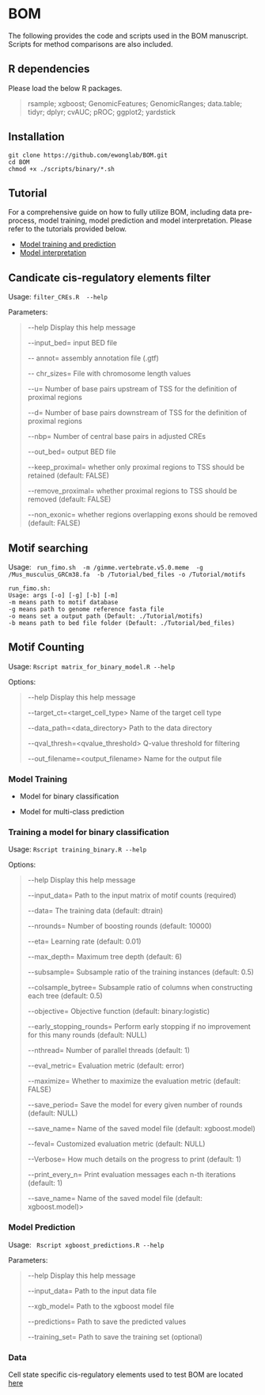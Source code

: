 # BOM

The following provides the code and scripts used in the BOM manuscript. Scripts for method comparisons are also included.


<!---
![BOM pipeline](///BOM_pipeline.png)
-->

## R dependencies

Please load the below R packages.
> rsample; xgboost; GenomicFeatures; GenomicRanges; data.table; tidyr; dplyr; cvAUC; pROC; ggplot2; yardstick

## Installation 

```
git clone https://github.com/ewonglab/BOM.git
cd BOM
chmod +x ./scripts/binary/*.sh
```

## Tutorial

For a comprehensive guide on how to fully utilize BOM, including data pre-process, model training, model prediction and model interpretation. 
Please refer to the tutorials provided below.
- [Model training and prediction](https://ewonglab.github.io/BOM/)
- [Model interpretation](https://ewonglab.github.io/BOM/binary_models_interpretation/)

## Candicate cis-regulatory elements filter

Usage:  ```filter_CREs.R  --help ```

Parameters:
> 
> --help  Display this help message
> 
> --input_bed=<file> input BED file
> 
> -- annot=<file> assembly annotation file (.gtf) 
>
> -- chr_sizes=<file> File with chromosome length values 
>
> --u=<integer>   Number of base pairs upstream of TSS for the definition of proximal regions
>
> --d=<integer>   Number of base pairs downstream of TSS for the definition of proximal regions
>
> --nbp=<integer> Number of central base pairs in adjusted CREs 
>
> --out_bed=<file> output BED file
>
> --keep_proximal=<logical> whether only proximal regions to TSS should be retained (default: FALSE)
>
> --remove_proximal=<logical> whether proximal regions to TSS should be removed (default: FALSE)
>
> --non_exonic=<logical> whether regions overlapping exons should be removed (default: FALSE)

## Motif searching

Usage: ``` run_fimo.sh  -m /gimme.vertebrate.v5.0.meme  -g /Mus_musculus_GRCm38.fa  -b /Tutorial/bed_files -o /Tutorial/motifs```

```
run_fimo.sh: 
Usage: args [-o] [-g] [-b] [-m] 
-m means path to motif database
-g means path to genome reference fasta file
-o means set a output path (Default: ./Tutorial/motifs)
-b means path to bed file folder (Default: ./Tutorial/bed_files)
```

## Motif Counting

Usage:  ```Rscript matrix_for_binary_model.R --help```

Options:

> --help                           Display this help message
>
>  --target_ct=<target_cell_type>    Name of the target cell type
>  
>  --data_path=<data_directory>     Path to the data directory
>  
>  --qval_thresh=<qvalue_threshold> Q-value threshold for filtering
>  
>  --out_filename=<output_filename> Name for the output file
  
### Model Training

- Model for binary classification

- Model for multi-class prediction

### Training a model for binary classification

Usage: ```Rscript training_binary.R --help```

Options:

> --help                    Display this help message
>
> --input_data=<file>		Path to the input matrix of motif counts (required)
>
> --data=<data>			The training data (default: dtrain)
>
> --nrounds=<n>			Number of boosting rounds (default: 10000)
>
> --eta=<value>			Learning rate (default: 0.01)
>
> --max_depth=<n>		Maximum tree depth (default: 6)
>
> --subsample=<value>		Subsample ratio of the training instances (default: 0.5)
>
> --colsample_bytree=<value>	Subsample ratio of columns when constructing each tree (default: 0.5)
>
> --objective=<name>		Objective function (default: binary:logistic)
>
> --early_stopping_rounds=<n>	Perform early stopping if no improvement for this many rounds (default: NULL)
>
> --nthread=<n>			Number of parallel threads (default: 1)
>
> --eval_metric=<name>		Evaluation metric (default: error)
>
> --maximize=<bool>		Whether to maximize the evaluation metric (default: FALSE)
>
> --save_period=<n>		Save the model for every given number of rounds (default: NULL)
>
> --save_name=<file>		Name of the saved model file (default: xgboost.model)
>
> --feval=<file>		Customized evaluation metric (default: NULL)
>
> --Verbose=<file>		How much details on the progress to print (default: 1)
>
> --print_every_n=<file>		Print evaluation messages each n-th iterations (default: 1)
>
> --save_name=<file>		Name of the saved model file (default: xgboost.model)>


### Model Prediction

Usage: ``` Rscript xgboost_predictions.R --help```

Parameters:
> --help                    Display this help message
>
> --input_data=<file>       Path to the input data file
>
> --xgb_model=<file>        Path to the xgboost model file
>
> --predictions=<file>      Path to save the predicted values
>
> --training_set=<file>     Path to save the training set (optional)


### Data

Cell state specific cis-regulatory elements used to test BOM are located [here](https://github.com/ewonglab/BOM/tree/main/data)

<!---
### How to cite
If you use BOM in your work, please cite:

A Bag-Of-Motif Captures Context-Specific Distal Regulatory Elements

Paola Cornejo-Paramo, Xuan Zhang, Lithin Louis, Yi-Hua Yang, Emily S. Wong
-->








